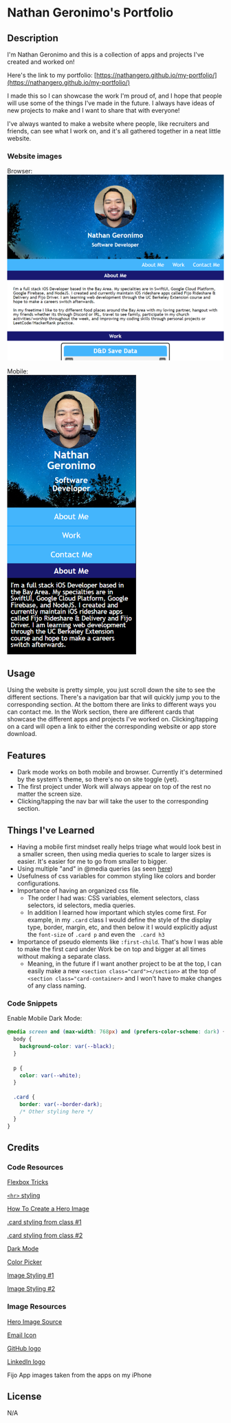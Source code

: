 # Nathan Geronimo's Portfolio

## Description

I'm Nathan Geronimo and this is a collection of apps and projects I've created and worked on!

Here's the link to my portfolio: [https://nathangero.github.io/my-portfolio/](https://nathangero.github.io/my-portfolio/)

I made this so I can showcase the work I'm proud of, and I hope that people will use some of the things I've made in the future. I always have ideas of new projects to make and I want to share that with everyone!

I've always wanted to make a website where people, like recruiters and friends, can see what I work on, and it's all gathered together in a neat little website.

### Website images

Browser:
<br>
<img src="./assets/images/portfolio-browser.PNG" style="width: 600px; height: auto;" alt="Browser sized image of website" />

Mobile:
<br>
<img src="./assets/images/portfolio-mobile.PNG" style="width: 300px; height: auto;" alt="Mobile sized image of website" />

## Usage

Using the website is pretty simple, you just scroll down the site to see the different sections. There's a navigation bar that will quickly jump you to the corresponding section. At the bottom there are links to different ways you can contact me. In the Work section, there are different cards that showcase the different apps and projects I've worked on. Clicking/tapping on a card will open a link to either the corresponding website or app store download.

## Features

* Dark mode works on both mobile and browser. Currently it's determined by the system's theme, so there's no on site toggle (yet).
* The first project under Work will always appear on top of the rest no matter the screen size.
* Clicking/tapping the nav bar will take the user to the corresponding section.

## Things I've Learned

* Having a mobile first mindset really helps triage what would look best in a smaller screen, then using media queries to scale to larger sizes is easier. It's easier for me to go from smaller to bigger.
* Using multiple "and" in @media queries (as seen [here](#code-snippets))
* Usefulness of css variables for common styling like colors and border configurations.
* Importance of having an organized css file.
    * The order I had was: CSS variables, element selectors, class selectors, id selectors, media queries.
    * In addition I learned how important which styles come first. For example, in my ```.card``` class I would define the style of the display type, border, margin, etc, and then below it I would explicitly adjust the ```font-size``` of ```.card p``` and even the ``` .card h3```
* Importance of pseudo elements like ```:first-child```. That's how I was able to make the first card under Work be on top and bigger at all times without making a separate class.
    * Meaning, in the future if I want another project to be at the top, I can easily make a new ```<section class="card"></section>``` at the top of ```<section class="card-container>``` and I won't have to make changes of any class naming.

### Code Snippets

Enable Mobile Dark Mode:
```css
@media screen and (max-width: 768px) and (prefers-color-scheme: dark) {
  body {
    background-color: var(--black);
  }

  p {
    color: var(--white);  
  }
  
  .card {
    border: var(--border-dark);
    /* Other styling here */
  }
}
```

## Credits

### Code Resources

[Flexbox Tricks](https://css-tricks.com/snippets/css/a-guide-to-flexbox/#aa-flexbox-tricks)

[```<hr>``` styling](https://www.w3schools.com/howto/howto_css_style_hr.asp)

[How To Create a Hero Image](https://www.w3schools.com/howto/howto_css_hero_image.asp)

[.card styling from class #1](https://git.bootcampcontent.com/University-of-California---Berkeley/UCB-VIRT-FSF-FT-09-2023-U-LOLC/-/blob/main/course-content/02-advanced-css/activities/02-Stu_Media-Query-Screen/Unsolved/assets/css/style.css)

[.card styling from class #2](https://git.bootcampcontent.com/University-of-California---Berkeley/UCB-VIRT-FSF-FT-09-2023-U-LOLC/-/blob/main/course-content/02-advanced-css/activities/06-Stu_Responsive-Design/Unsolved/assets/css/style.css)

[Dark Mode](https://css-tricks.com/dark-modes-with-css/)

[Color Picker](https://www.w3schools.com/colors/colors_picker.asp#gsc.tab=0)

[Image Styling #1](https://www.w3schools.com/css/css3_images.asp)

[Image Styling #2](https://developer.mozilla.org/en-US/docs/Web/CSS/object-position)

### Image Resources

[Hero Image Source](https://www.pexels.com/photo/plants-under-starry-sky-355887/)

[Email Icon](https://icons8.com/icons/set/email)

[GitHub logo](https://github.com/logos)

[LinkedIn logo](https://brand.linkedin.com/content/brand/global/en_us/index/visual-identity/logo)

Fijo App images taken from the apps on my iPhone


## License

N/A